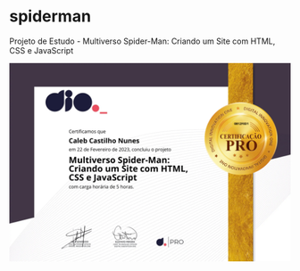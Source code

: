 # spiderman
Projeto de Estudo - Multiverso Spider-Man: Criando um Site com HTML, CSS e JavaScript

![Certificado - Multiverso Spider-Man: Criando um Site com HTML, CSS e JavaScript](/0B12F0D1.png "Multiverso Spider-Man: Criando um Site com HTML, CSS e JavaScript")
